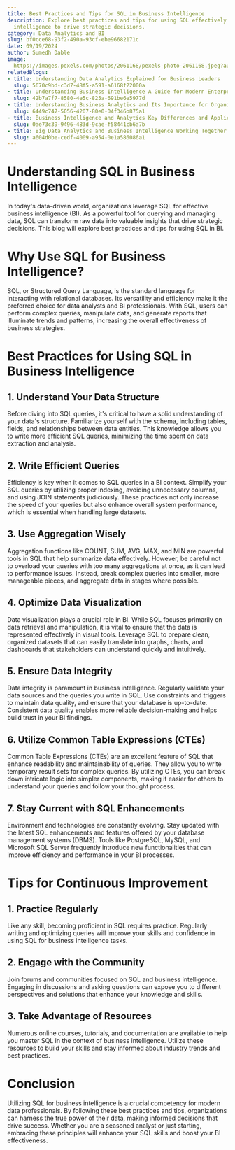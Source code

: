 ```yaml
---
title: Best Practices and Tips for SQL in Business Intelligence
description: Explore best practices and tips for using SQL effectively in business
  intelligence to drive strategic decisions.
category: Data Analytics and BI
slug: bf0cce68-93f2-490a-93cf-ebe96682171c
date: 09/19/2024
author: Sumedh Dable
image: 
  https://images.pexels.com/photos/2061168/pexels-photo-2061168.jpeg?auto=compress&cs=tinysrgb&w=600
relatedBlogs:
- title: Understanding Data Analytics Explained for Business Leaders
  slug: 5670c9bd-c3d7-48f5-a591-a6168f22000a
- title: Understanding Business Intelligence A Guide for Modern Enterprises
  slug: 42b7a7f7-8580-4e5c-825a-691be6e5977d
- title: Understanding Business Analytics and Its Importance for Organizations
  slug: 6449c747-5056-4207-80e0-04f346b875a1
- title: Business Intelligence and Analytics Key Differences and Applications
  slug: 0ae73c39-9496-483d-9cae-f58441cb6a7b
- title: Big Data Analytics and Business Intelligence Working Together for Success
  slug: a604d0be-cedf-4009-a954-0e1a586086a1
---
```


# Understanding SQL in Business Intelligence

In today's data-driven world, organizations leverage SQL for effective business intelligence (BI). As a powerful tool for querying and managing data, SQL can transform raw data into valuable insights that drive strategic decisions. This blog will explore best practices and tips for using SQL in BI.

# Why Use SQL for Business Intelligence?

SQL, or Structured Query Language, is the standard language for interacting with relational databases. Its versatility and efficiency make it the preferred choice for data analysts and BI professionals. With SQL, users can perform complex queries, manipulate data, and generate reports that illuminate trends and patterns, increasing the overall effectiveness of business strategies.

# Best Practices for Using SQL in Business Intelligence

## 1. Understand Your Data Structure

Before diving into SQL queries, it's critical to have a solid understanding of your data's structure. Familiarize yourself with the schema, including tables, fields, and relationships between data entities. This knowledge allows you to write more efficient SQL queries, minimizing the time spent on data extraction and analysis.

## 2. Write Efficient Queries

Efficiency is key when it comes to SQL queries in a BI context. Simplify your SQL queries by utilizing proper indexing, avoiding unnecessary columns, and using JOIN statements judiciously. These practices not only increase the speed of your queries but also enhance overall system performance, which is essential when handling large datasets.

## 3. Use Aggregation Wisely

Aggregation functions like COUNT, SUM, AVG, MAX, and MIN are powerful tools in SQL that help summarize data effectively. However, be careful not to overload your queries with too many aggregations at once, as it can lead to performance issues. Instead, break complex queries into smaller, more manageable pieces, and aggregate data in stages where possible.

## 4. Optimize Data Visualization

Data visualization plays a crucial role in BI. While SQL focuses primarily on data retrieval and manipulation, it is vital to ensure that the data is represented effectively in visual tools. Leverage SQL to prepare clean, organized datasets that can easily translate into graphs, charts, and dashboards that stakeholders can understand quickly and intuitively.

## 5. Ensure Data Integrity

Data integrity is paramount in business intelligence. Regularly validate your data sources and the queries you write in SQL. Use constraints and triggers to maintain data quality, and ensure that your database is up-to-date. Consistent data quality enables more reliable decision-making and helps build trust in your BI findings.

## 6. Utilize Common Table Expressions (CTEs)

Common Table Expressions (CTEs) are an excellent feature of SQL that enhance readability and maintainability of queries. They allow you to write temporary result sets for complex queries. By utilizing CTEs, you can break down intricate logic into simpler components, making it easier for others to understand your queries and follow your thought process.

## 7. Stay Current with SQL Enhancements

Environment and technologies are constantly evolving. Stay updated with the latest SQL enhancements and features offered by your database management systems (DBMS). Tools like PostgreSQL, MySQL, and Microsoft SQL Server frequently introduce new functionalities that can improve efficiency and performance in your BI processes.

# Tips for Continuous Improvement

## 1. Practice Regularly

Like any skill, becoming proficient in SQL requires practice. Regularly writing and optimizing queries will improve your skills and confidence in using SQL for business intelligence tasks.

## 2. Engage with the Community

Join forums and communities focused on SQL and business intelligence. Engaging in discussions and asking questions can expose you to different perspectives and solutions that enhance your knowledge and skills.

## 3. Take Advantage of Resources

Numerous online courses, tutorials, and documentation are available to help you master SQL in the context of business intelligence. Utilize these resources to build your skills and stay informed about industry trends and best practices.

# Conclusion

Utilizing SQL for business intelligence is a crucial competency for modern data professionals. By following these best practices and tips, organizations can harness the true power of their data, making informed decisions that drive success. Whether you are a seasoned analyst or just starting, embracing these principles will enhance your SQL skills and boost your BI effectiveness.